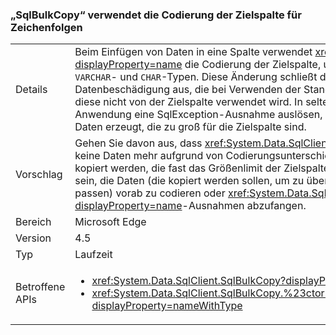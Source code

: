 ### <a name="sqlbulkcopy-uses-destination-column-encoding-for-strings"></a>„SqlBulkCopy“ verwendet die Codierung der Zielspalte für Zeichenfolgen

|   |   |
|---|---|
|Details|Beim Einfügen von Daten in eine Spalte verwendet <xref:System.Data.SqlClient.SqlBulkCopy?displayProperty=name> die Codierung der Zielspalte, und nicht die Standardcodierung für <code>VARCHAR</code>- und <code>CHAR</code>-Typen. Diese Änderung schließt die Gefahr einer möglichen Datenbeschädigung aus, die bei Verwenden der Standardcodierung verursacht wird, wenn diese nicht von der Zielspalte verwendet wird. In seltenen Fällen kann eine vorhandene Anwendung eine SqlException-Ausnahme auslösen, wenn die Änderung der Codierung Daten erzeugt, die zu groß für die Zielspalte sind.|
|Vorschlag|Gehen Sie davon aus, dass <xref:System.Data.SqlClient.SqlBulkCopy?displayProperty=name> keine Daten mehr aufgrund von Codierungsunterschieden beschädigt. Wenn Zeichenfolgen kopiert werden, die fast das Größenlimit der Zielspalte erreicht haben, kann es erforderlich sein, die Daten (die kopiert werden sollen, um zu überprüfen, dass die Daten in die Zielspalte passen) vorab zu codieren oder <xref:System.Data.SqlClient.SqlException?displayProperty=name>-Ausnahmen abzufangen.|
|Bereich|Microsoft Edge|
|Version|4.5|
|Typ|Laufzeit|
|Betroffene APIs|<ul><li><xref:System.Data.SqlClient.SqlBulkCopy?displayProperty=nameWithType></li><li><xref:System.Data.SqlClient.SqlBulkCopy.%23ctor(System.Data.SqlClient.SqlConnection)?displayProperty=nameWithType></li></ul>|

